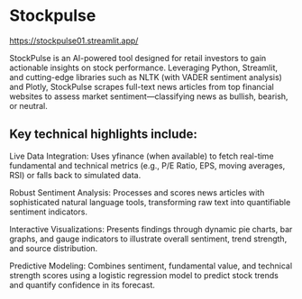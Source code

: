 # Stockpulse
https://stockpulse01.streamlit.app/

StockPulse is an AI-powered tool designed for retail investors to gain actionable insights on stock performance. Leveraging Python, Streamlit, and cutting-edge libraries such as NLTK (with VADER sentiment analysis) and Plotly, StockPulse scrapes full-text news articles from top financial websites to assess market sentiment—classifying news as bullish, bearish, or neutral.

## Key technical highlights include:

Live Data Integration: Uses yfinance (when available) to fetch real-time fundamental and technical metrics (e.g., P/E Ratio, EPS, moving averages, RSI) or falls back to simulated data.

Robust Sentiment Analysis: Processes and scores news articles with sophisticated natural language tools, transforming raw text into quantifiable sentiment indicators.

Interactive Visualizations: Presents findings through dynamic pie charts, bar graphs, and gauge indicators to illustrate overall sentiment, trend strength, and source distribution.

Predictive Modeling: Combines sentiment, fundamental value, and technical strength scores using a logistic regression model to predict stock trends and quantify confidence in its forecast.
